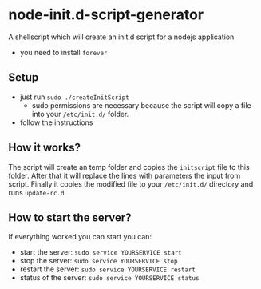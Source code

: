# node-init.d-script-generator
A shellscript which will create an init.d script for a nodejs application
* you need to install `forever`

## Setup
* just run `sudo ./createInitScript`
  * sudo permissions are necessary because the script will copy a file into your `/etc/init.d/` folder.
* follow the instructions

## How it works?
The script will create an temp folder and copies the `initscript` file to this folder.
After that it will replace the lines with parameters the input from script.
Finally it copies the modified file to your `/etc/init.d/` directory and runs `update-rc.d`.

## How to start the server?
If everything worked you can start you can:
* start the server:
  `sudo service YOURSERVICE start`
* stop the server:
  `sudo service YOURSERVICE stop`
* restart the server:
  `sudo service YOURSERVICE restart`
* status of the server:
  `sudo service YOURSERVICE status`
